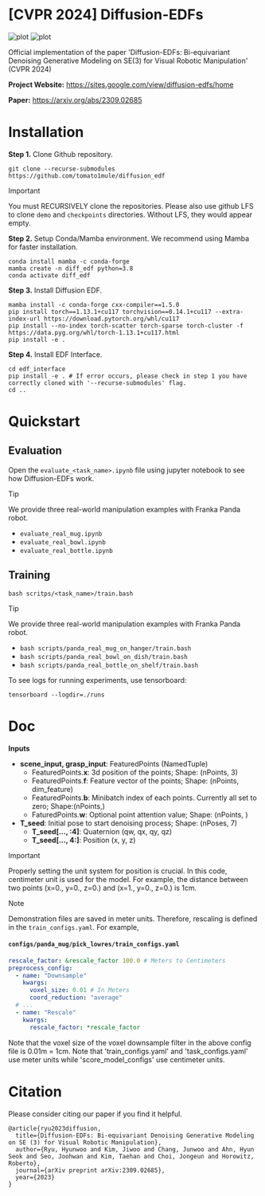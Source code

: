 # [CVPR 2024] Diffusion-EDFs
![plot](https://github.com/tomato1mule/diffusion_edf/blob/main/figures/panda_pick.gif?raw=true)
![plot](https://github.com/tomato1mule/diffusion_edf/blob/main/figures/panda_place.gif?raw=true)

Official implementation of the paper 'Diffusion-EDFs: Bi-equivariant Denoising Generative Modeling on SE(3) for Visual Robotic Manipulation' (CVPR 2024)

**Project Website:** https://sites.google.com/view/diffusion-edfs/home

**Paper:** https://arxiv.org/abs/2309.02685
# Installation

**Step 1.** Clone Github repository.
```shell
git clone --recurse-submodules https://github.com/tomato1mule/diffusion_edf
```
> [!IMPORTANT]
> You must RECURSIVELY clone the repositories. Please also use github LFS to clone ```demo``` and ```checkpoints``` directories. Without LFS, they would appear empty.


**Step 2.** Setup Conda/Mamba environment. We recommend using Mamba for faster installation.
```shell
conda install mamba -c conda-forge
mamba create -n diff_edf python=3.8
conda activate diff_edf
```

**Step 3.** Install Diffusion EDF.
```shell
mamba install -c conda-forge cxx-compiler==1.5.0
pip install torch==1.13.1+cu117 torchvision==0.14.1+cu117 --extra-index-url https://download.pytorch.org/whl/cu117
pip install --no-index torch-scatter torch-sparse torch-cluster -f https://data.pyg.org/whl/torch-1.13.1+cu117.html
pip install -e .
```

**Step 4.** Install EDF Interface.
```shell
cd edf_interface
pip install -e . # If error occurs, please check in step 1 you have correctly cloned with '--recurse-submodules' flag.
cd ..
```

# Quickstart
## Evaluation
Open the ```evaluate_<task_name>.ipynb``` file using jupyter notebook to see how Diffusion-EDFs work.
> [!TIP]
> We provide three real-world manipulation examples with Franka Panda robot.
> * ```evaluate_real_mug.ipynb```
> * ```evaluate_real_bowl.ipynb```
> * ```evaluate_real_bottle.ipynb```



## Training
```shell
bash scritps/<task_name>/train.bash
```
> [!TIP]
> We provide three real-world manipulation examples with Franka Panda robot.
> * ```bash scripts/panda_real_mug_on_hanger/train.bash```
> * ```bash scripts/panda_real_bowl_on_dish/train.bash```
> * ```bash scripts/panda_real_bottle_on_shelf/train.bash```

To see logs for running experiments, use tensorboard:
```shell
tensorboard --logdir=./runs
```


# Doc
**Inputs**

* **scene_input, grasp_input**: FeaturedPoints (NamedTuple)
    - FeaturedPoints.**x**: 3d position of the points; Shape: (nPoints, 3)
    - FeaturedPoints.**f**: Feature vector of the points; Shape: (nPoints, dim_feature)
    - FeaturedPoints.**b**: Minibatch index of each points. Currently all set to zero; Shape:(nPoints,)
    - FaturedPoints.**w**: Optional point attention value; Shape: (nPoints, )
* **T_seed**: Initial pose to start denoising process; Shape: (nPoses, 7)
    - **T_seed[..., :4]**: Quaternion (qw, qx, qy, qz)
    - **T_seed[..., 4:]**: Position (x, y, z)

> [!IMPORTANT]
> Properly setting the unit system for position is crucial. In this code, centimeter unit is used for the model. For example, the distance between two points (x=0., y=0., z=0.) and (x=1., y=0., z=0.) is 1cm.

> [!NOTE]
> Demonstration files are saved in meter units. Therefore, rescaling is defined in the `train_configs.yaml`.
> For example, 
> #### **`configs/panda_mug/pick_lowres/train_configs.yaml`**
> ```yaml
> rescale_factor: &rescale_factor 100.0 # Meters to Centimeters
> preprocess_config:
>   - name: "Downsample"
>     kwargs:
>       voxel_size: 0.01 # In Meters
>       coord_reduction: "average"
>   # ...
>   - name: "Rescale"
>     kwargs:
>       rescale_factor: *rescale_factor
>```
> Note that the voxel size of the voxel downsample filter in the above config file is 0.01m = 1cm. Note that 'train_configs.yaml' and 'task_configs.yaml' use meter units while 'score_model_configs' use centimeter units.

# Citation
Please consider citing our paper if you find it helpful.

```
@article{ryu2023diffusion,
  title={Diffusion-EDFs: Bi-equivariant Denoising Generative Modeling on SE (3) for Visual Robotic Manipulation},
  author={Ryu, Hyunwoo and Kim, Jiwoo and Chang, Junwoo and Ahn, Hyun Seok and Seo, Joohwan and Kim, Taehan and Choi, Jongeun and Horowitz, Roberto},
  journal={arXiv preprint arXiv:2309.02685},
  year={2023}
}
```

